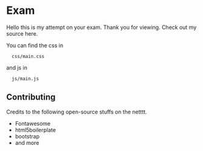 # Exam

Hello this is my attempt on your exam. Thank you for viewing. Check out my source here.

You can find the css in

```
  css/main.css
```

and js in

```
  js/main.js
```

## Contributing

Credits to the following open-source stuffs on the netttt.

 * Fontawesome
 * html5boilerplate
 * bootstrap
 * and more
